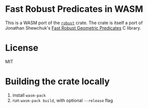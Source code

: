# Fast Robust Predicates in WASM

This is a WASM port of the [`robust`](https://crates.io/crates/robust) crate.
The crate is itself a port of Jonathan Shewchuk's [Fast Robust Geometric Predicates](https://www.cs.cmu.edu/~quake/robust.html) C library.

# License

MIT

# Building the crate locally

1. install `wasm-pack`
2. run `wasm-pack build`, with optional `--release` flag
